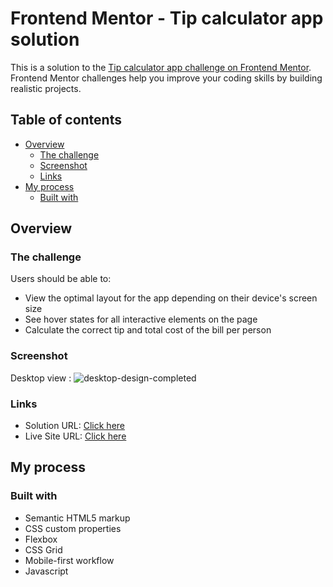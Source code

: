 # Frontend Mentor - Tip calculator app solution

This is a solution to the [Tip calculator app challenge on Frontend Mentor](https://www.frontendmentor.io/challenges/tip-calculator-app-ugJNGbJUX). Frontend Mentor challenges help you improve your coding skills by building realistic projects.

## Table of contents

- [Overview](#overview)
  - [The challenge](#the-challenge)
  - [Screenshot](#screenshot)
  - [Links](#links)
- [My process](#my-process)
  - [Built with](#built-with)

## Overview

### The challenge

Users should be able to:

- View the optimal layout for the app depending on their device's screen size
- See hover states for all interactive elements on the page
- Calculate the correct tip and total cost of the bill per person

### Screenshot
Desktop view :
![desktop-design-completed](https://user-images.githubusercontent.com/48177682/129040313-8d916387-ad95-4bc1-80bd-ea7f70407caf.jpg)


### Links

- Solution URL: [Click here](https://github.com/nobel10122025/tip-calculator-app)
- Live Site URL: [Click here](https://nobel10122025.github.io/tip-calculator-app/index.html)

## My process

### Built with

- Semantic HTML5 markup
- CSS custom properties
- Flexbox
- CSS Grid
- Mobile-first workflow
- Javascript
